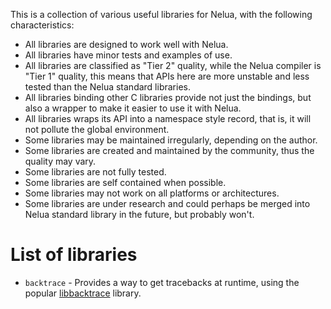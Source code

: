 This is a collection of various useful libraries for Nelua,
with the following characteristics:

* All libraries are designed to work well with Nelua.
* All libraries have minor tests and examples of use.
* All libraries are classified as "Tier 2" quality,
while the Nelua compiler is "Tier 1" quality,
this means that APIs here are more unstable and less tested than the Nelua standard libraries.
* All libraries binding other C libraries provide not just the bindings,
but also a wrapper to make it easier to use it with Nelua.
* All libraries wraps its API into a namespace style record, that is, it will not pollute the global environment.
* Some libraries may be maintained irregularly, depending on the author.
* Some libraries are created and maintained by the community, thus the quality may vary.
* Some libraries are not fully tested.
* Some libraries are self contained when possible.
* Some libraries may not work on all platforms or architectures.
* Some libraries are under research and could perhaps be merged into Nelua standard library in the future, but probably won't.

# List of libraries

* `backtrace` - Provides a way to get tracebacks at runtime, using the popular [libbacktrace](https://github.com/ianlancetaylor/libbacktrace) library.
